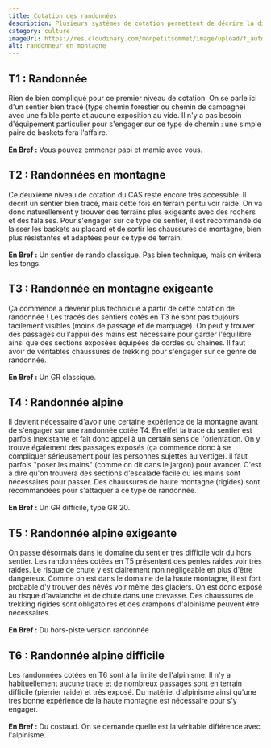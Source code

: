 ```yaml
---
title: Cotation des randonnées
description: Plusieurs systèmes de cotation permettent de décrire la difficulté technique d'une randonnée. Le plus utilisé est certainement celui du Club Alpin Suisse (CAS). Il définit 6 niveaux de difficulté permettant au randonneur de déterminer s'il a les compétences et l'expérience pour s'engager sur ce type de sortie.
category: culture
imageUrl: https://res.cloudinary.com/monpetitsommet/image/upload/f_auto,q_auto//v1618863598/articles/cotation-randonnees/hiking_quuwlv.jpg
alt: randonneur en montagne
---
```


<warning text="Cette échelle de cotation est donnée à titre purement indicatif. La difficulté d'une randonnée peut varier significativement en fonction de la météo, la saison ou les conditions d'enneigment."></warning>

## T1 : Randonnée

Rien de bien compliqué pour ce premier niveau de cotation. On se parle ici d'un sentier bien tracé (type chemin forestier ou chemin de campagne) avec une faible pente et aucune exposition au vide. Il n'y a pas besoin d'équipement particulier pour s'engager sur ce type de chemin : une simple paire de baskets fera l'affaire.
\
\
**En Bref :** Vous pouvez emmener papi et mamie avec vous.

<content-image url="/v1618946098/articles/cotation-randonnees/t1_m48lnl.jpg"></content-image>

## T2 : Randonnées en montagne

Ce deuxième niveau de cotation du CAS reste encore très accessible. Il décrit un sentier bien tracé, mais cette fois en terrain pentu voir raide. On va donc naturellement y trouver des terrains plus exigeants avec des rochers et des falaises. Pour s'engager sur ce type de sentier, il est recommandé de laisser les baskets au placard et de sortir les chaussures de montagne, bien plus résistantes et adaptées pour ce type de terrain.
\
\
**En Bref :** Un sentier de rando classique. Pas bien technique, mais on évitera les tongs.

<content-image url="/v1618946286/articles/cotation-randonnees/t2_wjhjme.jpg"></content-image>

## T3 : Randonnée en montagne exigeante

Ça commence à devenir plus technique à partir de cette cotation de randonnée ! Les tracés des sentiers cotés en T3 ne sont pas toujours facilement visibles (moins de passage et de marquage). On peut y trouver des passages ou l'appui des mains est nécessaire pour garder l'équilibre ainsi que des sections exposées équipées de cordes ou chaines. Il faut avoir de véritables chaussures de trekking pour s'engager sur ce genre de randonnée.
\
\
**En Bref :** Un GR classique.

## T4 : Randonnée alpine

Il devient nécessaire d'avoir une certaine expérience de la montagne avant de s'engager sur une randonnée cotée T4. En effet la trace du sentier est parfois inexistante et fait donc appel à un certain sens de l'orientation. On y trouve également des passages exposés (ça commence donc à se compliquer sérieusement pour les personnes sujettes au vertige).
il faut parfois "poser les mains" (comme on dit dans le jargon) pour avancer. C'est à dire qu'on trouvera des sections d'escalade facile ou les mains sont nécessaires pour passer. Des chaussures de haute montagne (rigides) sont recommandées pour s'attaquer à ce type de randonnée.
\
\
**En Bref :** Un GR difficile, type GR 20.

<content-image url="/v1618946463/articles/cotation-randonnees/t4_d7nicv.jpg"></content-image>

## T5 : Randonnée alpine exigeante

On passe désormais dans le domaine du sentier très difficile voir du hors sentier. Les randonnées cotées en T5 présentent des pentes raides voir très raides. Le risque de chute y est clairement non négligeable en plus d'être dangereux. Comme on est dans le domaine de la haute montagne, il est fort probable d'y trouver des névés voir même des glaciers. On est donc exposé au risque d'avalanche et de chute dans une crevasse. Des chaussures de trekking rigides sont obligatoires et des crampons d'alpinisme peuvent être nécessaires.
\
\
**En Bref :** Du hors-piste version randonnée

## T6 : Randonnée alpine difficile

Les randonnées cotées en T6 sont à la limite de l'alpinisme. Il n'y a habituellement aucune trace et de nombreux passages sont en terrain difficile (pierrier raide) et très exposé. Du matériel d'alpinisme ainsi qu'une très bonne expérience de la haute montagne est nécessaire pour s'y engager.
\
\
**En Bref :** Du costaud. On se demande quelle est la véritable différence avec l'alpinisme.

<content-image url="/v1619285749/articles/cotation-randonnees/t6_u28hgm.jpg"></content-image>
